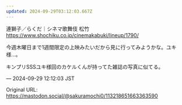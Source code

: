 ```yaml
---
updated: 2024-09-29T03:12:03.667Z
---
```


<p>連獅子／らくだ｜シネマ歌舞伎 松竹<br /><a href="https://www.shochiku.co.jp/cinemakabuki/lineup/1790/" target="_blank" rel="nofollow noopener noreferrer" translate="no"><span class="invisible">https://www.</span><span class="ellipsis">shochiku.co.jp/cinemakabuki/li</span><span class="invisible">neup/1790/</span></a></p><p>今週木曜日まで1週間限定の上映みたいだから見に行ってみようかな。ユキ様…。</p><p>キンプリSSSユキ様回のカケルくんが持ってた雑誌の写真に似てる。</p>

&mdash; 2024-09-29 12:12:03 JST

Original URL: https://mastodon.social/@sakuramochi0/113218651663363590
